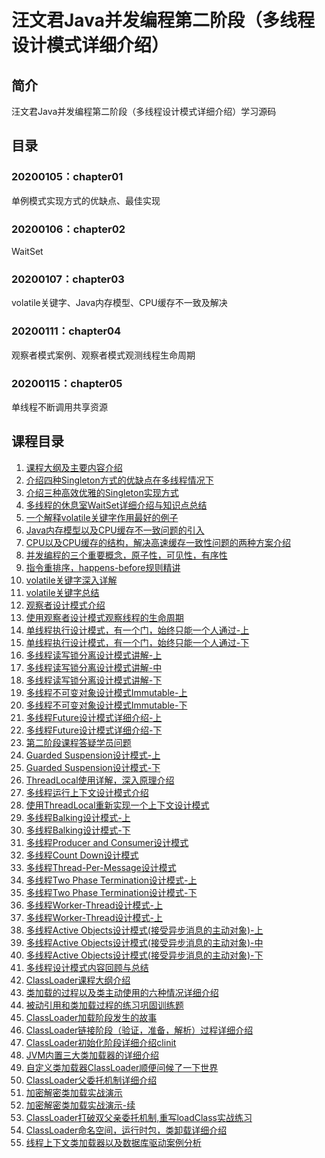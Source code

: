 # 汪文君Java并发编程第二阶段（多线程设计模式详细介绍）

## 简介
汪文君Java并发编程第二阶段（多线程设计模式详细介绍）学习源码

## 目录

### 20200105：chapter01
单例模式实现方式的优缺点、最佳实现

### 20200106：chapter02
WaitSet

### 20200107：chapter03
volatile关键字、Java内存模型、CPU缓存不一致及解决

### 20200111：chapter04
观察者模式案例、观察者模式观测线程生命周期

### 20200115：chapter05
单线程不断调用共享资源

## 课程目录
1. [课程大纲及主要内容介绍]()
2. [介绍四种Singleton方式的优缺点在多线程情况下]()
3. [介绍三种高效优雅的Singleton实现方式]()
4. [多线程的休息室WaitSet详细介绍与知识点总结]()
5. [一个解释volatile关键字作用最好的例子]()
6. [Java内存模型以及CPU缓存不一致问题的引入]()
7. [CPU以及CPU缓存的结构，解决高速缓存一致性问题的两种方案介绍]()
8. [并发编程的三个重要概念，原子性，可见性，有序性]()
9. [指令重排序，happens-before规则精讲]()
10. [volatile关键字深入详解]()
11. [volatile关键字总结]()
12. [观察者设计模式介绍]()
13. [使用观察者设计模式观察线程的生命周期]()
14. [单线程执行设计模式，有一个门，始终只能一个人通过-上]()
15. [单线程执行设计模式，有一个门，始终只能一个人通过-下]()
16. [多线程读写锁分离设计模式讲解-上]()
17. [多线程读写锁分离设计模式讲解-中]()
18. [多线程读写锁分离设计模式讲解-下]()
19. [多线程不可变对象设计模式Immutable-上]()
20. [多线程不可变对象设计模式Immutable-下]()
21. [多线程Future设计模式详细介绍-上]()
22. [多线程Future设计模式详细介绍-下]()
23. [第二阶段课程答疑学员问题]()
24. [Guarded Suspension设计模式-上]()
25. [Guarded Suspension设计模式-下]()
26. [ThreadLocal使用详解，深入原理介绍]()
27. [多线程运行上下文设计模式介绍]()
28. [使用ThreadLocal重新实现一个上下文设计模式]()
29. [多线程Balking设计模式-上]()
30. [多线程Balking设计模式-下]()
31. [多线程Producer and Consumer设计模式]()
32. [多线程Count Down设计模式]()
33. [多线程Thread-Per-Message设计模式]()
34. [多线程Two Phase Termination设计模式-上]()
35. [多线程Two Phase Termination设计模式-下]()
36. [多线程Worker-Thread设计模式-上]()
37. [多线程Worker-Thread设计模式-上]()
38. [多线程Active Objects设计模式(接受异步消息的主动对象)-上]()
39. [多线程Active Objects设计模式(接受异步消息的主动对象)-中]()
40. [多线程Active Objects设计模式(接受异步消息的主动对象)-下]()
41. [多线程设计模式内容回顾与总结]()
42. [ClassLoader课程大纲介绍]()
43. [类加载的过程以及类主动使用的六种情况详细介绍]()
44. [被动引用和类加载过程的练习巩固训练题]()
45. [ClassLoader加载阶段发生的故事]()
46. [ClassLoader链接阶段（验证，准备，解析）过程详细介绍]()
47. [ClassLoader初始化阶段详细介绍clinit]()
48. [JVM内置三大类加载器的详细介绍]()
49. [自定义类加载器ClassLoader顺便问候了一下世界]()
50. [ClassLoader父委托机制详细介绍]()
51. [加密解密类加载实战演示]()
52. [加密解密类加载实战演示-续]()
53. [ClassLoader打破双父亲委托机制,重写loadClass实战练习]()
54. [ClassLoader命名空间，运行时包，类卸载详细介绍]()
55. [线程上下文类加载器以及数据库驱动案例分析]()